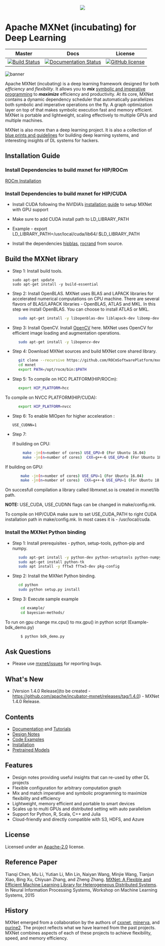 <!--- Licensed to the Apache Software Foundation (ASF) under one -->
<!--- or more contributor license agreements.  See the NOTICE file -->
<!--- distributed with this work for additional information -->
<!--- regarding copyright ownership.  The ASF licenses this file -->
<!--- to you under the Apache License, Version 2.0 (the -->
<!--- "License"); you may not use this file except in compliance -->
<!--- with the License.  You may obtain a copy of the License at -->

<!---   http://www.apache.org/licenses/LICENSE-2.0 -->

<!--- Unless required by applicable law or agreed to in writing, -->
<!--- software distributed under the License is distributed on an -->
<!--- "AS IS" BASIS, WITHOUT WARRANTIES OR CONDITIONS OF ANY -->
<!--- KIND, either express or implied.  See the License for the -->
<!--- specific language governing permissions and limitations -->
<!--- under the License. -->

<div align="center">
  <a href="https://mxnet.incubator.apache.org/"><img src="https://raw.githubusercontent.com/dmlc/web-data/master/mxnet/image/mxnet_logo_2.png"></a><br>
</div>

Apache MXNet (incubating) for Deep Learning
=====
| Master         | Docs          | License  |
| :-------------:|:-------------:|:--------:|
| [![Build Status](http://jenkins.mxnet-ci.amazon-ml.com/job/incubator-mxnet/job/v1.4.x/badge/icon)](http://jenkins.mxnet-ci.amazon-ml.com/job/incubator-mxnet/job/v1.4.x/)  | [![Documentation Status](http://jenkins.mxnet-ci.amazon-ml.com/job/restricted-website-build/badge/icon)](https://mxnet.incubator.apache.org/) | [![GitHub license](http://dmlc.github.io/img/apache2.svg)](./LICENSE) |

![banner](https://raw.githubusercontent.com/dmlc/web-data/master/mxnet/image/banner.png)

Apache MXNet (incubating) is a deep learning framework designed for both *efficiency* and *flexibility*.
It allows you to ***mix*** [symbolic and imperative programming](https://mxnet.incubator.apache.org/architecture/index.html#deep-learning-system-design-concepts)
to ***maximize*** efficiency and productivity.
At its core, MXNet contains a dynamic dependency scheduler that automatically parallelizes both symbolic and imperative operations on the fly.
A graph optimization layer on top of that makes symbolic execution fast and memory efficient.
MXNet is portable and lightweight, scaling effectively to multiple GPUs and multiple machines.

MXNet is also more than a deep learning project. It is also a collection of
[blue prints and guidelines](https://mxnet.incubator.apache.org/architecture/index.html#deep-learning-system-design-concepts) for building
deep learning systems, and interesting insights of DL systems for hackers.

## Installation Guide

### Install Dependencies to build mxnet for HIP/ROCm

[ROCm Installation](https://rocm-documentation.readthedocs.io/en/latest/Installation_Guide/Installation-Guide.html#installing-from-amd-rocm-repositories)


### Install Dependencies to build mxnet for HIP/CUDA

* Install CUDA following the NVIDIA’s [installation guide](http://docs.nvidia.com/cuda/cuda-installation-guide-linux/) to setup MXNet with GPU support

* Make sure to add CUDA install path to LD_LIBRARY_PATH
* Example - export LD_LIBRARY_PATH=/usr/local/cuda/lib64/:$LD_LIBRARY_PATH

* Install the dependencies [hipblas](https://github.com/ROCmSoftwarePlatform/hipBLAS/wiki/Build), [rocrand](https://github.com/ROCmSoftwarePlatform/rocRAND) from source.

## Build the MXNet library

* Step 1: Install build tools.

      sudo apt-get update
      sudo apt-get install -y build-essential

* Step 2: Install OpenBLAS. 
MXNet uses BLAS and LAPACK libraries for accelerated numerical computations on CPU machine. There are several flavors of  BLAS/LAPACK libraries - OpenBLAS, ATLAS and MKL. In this step we install OpenBLAS. You can choose to install ATLAS or MKL.
```bash
      sudo apt-get install -y libopenblas-dev liblapack-dev libomp-dev libatlas-dev libatlas-base-dev
```

* Step 3: Install OpenCV.
  Install [OpenCV](<https://opencv.org/>) here. MXNet uses OpenCV for efficient image loading and augmentation operations.
```bash
      sudo apt-get install -y libopencv-dev
```

* Step 4: Download MXNet sources and build MXNet core shared library.
```bash
      git clone --recursive https://github.com/ROCmSoftwarePlatform/mxnet.git
      cd mxnet
      export PATH=/opt/rocm/bin:$PATH
```

* Step 5:
    To compile on HCC PLATFORM(HIP/ROCm):
```bash
      export HIP_PLATFORM=hcc
```
   To compile on NVCC PLATFORM(HIP/CUDA):
```bash
      export HIP_PLATFORM=nvcc
```

* Step 6: To enable MIOpen for higher acceleration :
 
      USE_CUDNN=1

* Step 7: 

    If building on CPU:
```bash
        make -jn(n=number of cores) USE_GPU=0 (For Ubuntu 16.04)
        make -jn(n=number of cores)  CXX=g++-6 USE_GPU=0 (For Ubuntu 18.04)
```
   If building on GPU:
```bash
       make -jn(n=number of cores) USE_GPU=1 (For Ubuntu 16.04)
       make -jn(n=number of cores)  CXX=g++-6 USE_GPU=1 (For Ubuntu 18.04)
```
On succesfull compilation a library called libmxnet.so is created in mxnet/lib path.

**NOTE:**  USE_CUDA, USE_CUDNN flags can be changed in make/config.mk.

To compile on HIP/CUDA make sure to set USE_CUDA_PATH to right CUDA installation path in make/config.mk. In most cases it is - /usr/local/cuda.

### Install the MXNet Python binding

* Step 1: Install prerequisites - python, setup-tools, python-pip and numpy.
```bash
      sudo apt-get install -y python-dev python-setuptools python-numpy python-pip python-scipy
      sudo apt-get install python-tk
      sudo apt install -y fftw3 fftw3-dev pkg-config
```
* Step 2: Install the MXNet Python binding.
```bash
      cd python
      sudo python setup.py install
```    
* Step 3: Execute sample example
```bash
       cd example/
       cd bayesian-methods/
```
To run on gpu change mx.cpu() to mx.gpu() in python script (Example- bdk_demo.py)
```bash
       $ python bdk_demo.py
```

Ask Questions
-------------
* Please use [mxnet/issues](https://github.com/ROCmSoftwarePlatform/mxnet/issues) for reporting bugs.

What's New
----------
* [Version 1.4.0 Release](to be created - https://github.com/apache/incubator-mxnet/releases/tag/1.4.0) - MXNet 1.4.0 Release.


Contents
--------
* [Documentation](https://mxnet.incubator.apache.org/) and  [Tutorials](https://mxnet.incubator.apache.org/tutorials/)
* [Design Notes](https://mxnet.incubator.apache.org/architecture/index.html)
* [Code Examples](https://github.com/apache/incubator-mxnet/tree/master/example)
* [Installation](https://mxnet.incubator.apache.org/install/index.html)
* [Pretrained Models](http://mxnet.incubator.apache.org/api/python/gluon/model_zoo.html)

Features
--------
* Design notes providing useful insights that can re-used by other DL projects
* Flexible configuration for arbitrary computation graph
* Mix and match imperative and symbolic programming to maximize flexibility and efficiency
* Lightweight, memory efficient and portable to smart devices
* Scales up to multi GPUs and distributed setting with auto parallelism
* Support for Python, R, Scala, C++ and Julia
* Cloud-friendly and directly compatible with S3, HDFS, and Azure

License
-------
Licensed under an [Apache-2.0](https://github.com/apache/incubator-mxnet/blob/master/LICENSE) license.

Reference Paper
---------------

Tianqi Chen, Mu Li, Yutian Li, Min Lin, Naiyan Wang, Minjie Wang, Tianjun Xiao,
Bing Xu, Chiyuan Zhang, and Zheng Zhang.
[MXNet: A Flexible and Efficient Machine Learning Library for Heterogeneous Distributed Systems](https://github.com/dmlc/web-data/raw/master/mxnet/paper/mxnet-learningsys.pdf).
In Neural Information Processing Systems, Workshop on Machine Learning Systems, 2015

History
-------
MXNet emerged from a collaboration by the authors of [cxxnet](https://github.com/dmlc/cxxnet), [minerva](https://github.com/dmlc/minerva), and [purine2](https://github.com/purine/purine2). The project reflects what we have learned from the past projects. MXNet combines aspects of each of these projects to achieve flexibility, speed, and memory efficiency.

